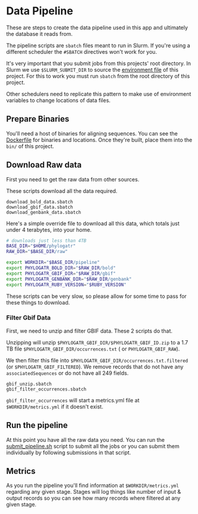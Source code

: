 # Data Pipeline

These are steps to create the data pipeline used in this app and ultimately
the database it reads from.

The pipeline scripts are `sbatch` files meant to run in Slurm.
If you're using a different scheduler the `#SBATCH` directives won't work for you.

It's very important that you submit jobs from this projects' root directory.
In Slurm we use `$SLURM_SUBMIT_DIR` to source the [environment file](../env)
of this project.  For this to work you must run `sbatch` from the root directory
of this project.  

Other schedulers need to replicate this pattern to make use of environment variables
to change locations of data files.

## Prepare Binaries

You'll need a host of binaries for aligning sequences. You can see the [Dockerfile](../Dockerfile)
for binaries and locations. Once they're built, place them into the `bin/` of this project.

## Download Raw data

First you need to get the raw data from other sources.

These scripts download all the data required.

```
download_bold_data.sbatch
download_gbif_data.sbatch
download_genbank_data.sbatch
```

Here's a simple override file to download all this data, which totals just under 4 terabytes, into your
home.

```bash
# downloads just less than 4TB 
BASE_DIR="$HOME/phylogatr"
RAW_DIR="$BASE_DIR/raw"

export WORKDIR="$BASE_DIR/pipeline"
export PHYLOGATR_BOLD_DIR="$RAW_DIR/bold"
export PHYLOGATR_GBIF_DIR="$RAW_DIR/gbif"
export PHYLOGATR_GENBANK_DIR="$RAW_DIR/genbank"
export PHYLOGATR_RUBY_VERSION="$RUBY_VERSION"
```

These scripts can be very slow, so please allow for some time to pass for these things
to download.

### Filter Gbif Data

First, we need to unzip and filter GBIF data. These 2 scripts do that.

Unzipping will unzip `$PHYLOGATR_GBIF_DIR/$PHYLOGATR_GBIF_ID.zip` to
a 1.7 TB file `$PHYLOGATR_GBIF_DIR/occurrences.txt` ( or `PHYLOGATR_GBIF_RAW`).

We then filter this file into `$PHYLOGATR_GBIF_DIR/occurrences.txt.filtered` (or
`$PHYLOGATR_GBIF_FILTERED`). We remove records that do not have any `associatedSequences`
or do not have all 249 fields.

```
gbif_unzip.sbatch
gbif_filter_occurrences.sbatch
```

`gbif_filter_occurrences` will start a metrics.yml file at `$WORKDIR/metrics.yml`
if it doesn't exist.

## Run the pipeline

At this point you have all the raw data you need. You can run the
[submit_pipeline.sh](../submit_pipeline.sh) script to submit all the jobs
or you can submit them individually by following submissions in that script.

## Metrics

As you run the pipeline you'll find information at `$WORKDIR/metrics.yml` regarding
any given stage. Stages will log things like number of input & output records so
you can see how many records where filtered at any given stage.
